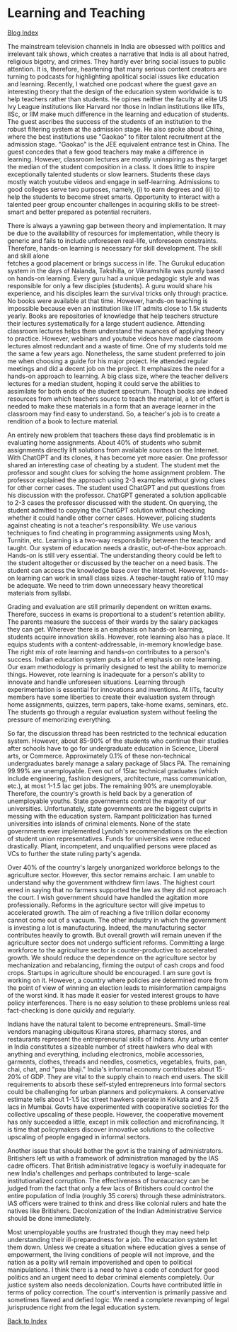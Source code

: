 # Learning and Teaching

[Blog Index](../index.md)

The mainstream television channels in India are obsessed with politics and irrelevant talk shows, which creates a narrative that
India is all about hatred, religious bigotry, and crimes. They hardly ever bring social issues to public attention. It is, 
therefore, heartening that many serious content creators are turning to podcasts for highlighting apolitical social issues like 
education and learning. Recently, I watched one podcast where the guest gave an interesting theory that the design of the 
education system worldwide is to help teachers rather than students. He opines 
neither the faculty at elite US Ivy League institutions like Harvard nor those in Indian institutions like IITs, IISc, or IIM 
make much difference in the learning and education of students. The guest ascribes the success of the students of an institution to 
the robust filtering system at the admission stage. He also spoke about China, where the best institutions 
use "Gaokao" to filter talent recruitment at the admission stage. "Gaokao" is the JEE equivalent entrance test
in China. The guest concedes that a few good teachers may make a difference in learning. However, classroom lectures are mostly
uninspiring as they target the median of the student composition in a class. It does little to inspire exceptionally
talented students or slow learners. Students these days mostly watch youtube videos and engage in self-learning. Admissions
to good colleges serve two purposes, namely, (i) to earn degrees and (ii) to help the students to become street smarts. 
Opportunity to interact with a talented peer group encounter challenges in acquiring skills to be street-smart and 
better prepared as potential recruiters. 

There is always a yawning gap between theory and implementation. It may be due to the availability of resources for 
implementation, while theory is generic and fails to include unforeseen real-life, unforeseen constraints. Therefore, 
hands-on learning is necessary for skill development. The skill and skill alone  
fetches a good placement or brings success in life. The Gurukul education system in the days of Nalanda, Takshilla, or 
Vikramshilla was purely based on hands-on learning. Every guru had a unique pedagogic style
and was responsible for only a few disciples (students). A guru would share his experience, and his disciples 
learn the survival tricks only through practice. No books were available at that time. However, hands-on teaching is
impossible because even an institution like IIT admits close to 1.5k students yearly. Books are repositories of knowledge 
that help teachers structure their lectures systematically for a large student audience. 
Attending classroom lectures helps them understand the nuances of applying theory to practice. However, 
webinars and youtube videos have made classroom lectures almost redundant and a waste of time. One of my students told
me the same a few years ago. Nonetheless, the same student preferred to join me when 
choosing a guide for his major project. He attended regular meetings and did a decent 
job on the project. It emphasizes the need for a hands-on approach to learning. A big class size, where the teacher delivers 
lectures for a median student, hoping it could serve the abilities to assimilate for both ends of the student spectrum. 
Though books are indeed resources from which teachers source to teach the material, a lot of effort is needed 
to make these materials in a form that an average learner in the classroom may find easy to understand. So, a teacher's
job is to create a rendition of a book to lecture material. 

An entirely new problem that teachers these days find problematic is in evaluating home assignments. About 40% of students 
who submit assignments directly lift solutions from available sources on the Internet. With ChatGPT and its clones, it has 
become yet more easier. One professor shared an interesting case of cheating by a student. The student met the professor and 
sought clues for solving the home assignment problem. The professor explained the approach using 2-3 examples without giving
clues for other corner cases. The student used ChatGPT and put questions from his discussion
with the professor. ChatGPT generated a solution applicable to 2-3 cases the professor discussed with the
student. On querying, the student admitted to copying the ChatGPT solution without checking whether it could
handle other corner cases. However, policing students against cheating is not a teacher's responsibility. We use
various techniques to find cheating in programming assignments using Mosh, Turnitin, etc. Learning is a two-way 
responsibility between the teacher and taught. Our system of education needs a drastic, out-of-the-box approach. Hands-on is 
still very essential. The understanding theory could be left to the student altogether or discussed by the teacher on a need 
basis. The student can access the knowledge base over the Internet. However, hands-on learning can work in small class sizes.
A teacher-taught ratio of 1:10 may be adequate. We need to trim down unnecessary heavy theoretical materials from syllabi.

Grading and evaluation are still primarily dependent on written exams. Therefore, success in exams is proportional to a student's 
retention ability. The parents measure the success of their wards by
the salary packages they can get. Wherever there is an emphasis on hands-on learning, students acquire innovation skills. 
However, rote learning also has a place. It equips students with a content-addressable, in-memory knowledge base. The right mix
of rote learning and hands-on contributes to a person's success. Indian education system puts
a lot of emphasis on rote learning. Our exam methodology is primarily designed to test the ability to memorize things. However,
rote learning is inadequate for a person's ability to innovate and handle unforeseen situations. Learning through
experimentation is essential for innovations and inventions. At IITs, faculty members have some liberties to create their
evaluation system through home assignments, quizzes, term papers, take-home exams, seminars, etc. The students 
go through a regular evaluation system without feeling the pressure of memorizing everything.

So far, the discussion thread has been restricted to the technical education system. However, about 85-90% of the students
who continue their studies after schools have to go for undergraduate education in Science, Liberal arts, or Commerce. 
Approximately 0.1% of these non-technical undergraduates barely manage a salary package of 5lacs PA. The remaining 99.99% 
are unemployable. Even out of 15lac technical graduates (which include engineering, fashion designers, architecture, mass 
communication, etc.), at most 1-1.5 lac get jobs. The remaining 90% are unemployable. Therefore, the country's growth is 
held back by a generation of unemployable youths. State governments control the majority of our universities. 
Unfortunately, state governments are the biggest culprits in messing with the education system. Rampant politicization has 
turned universities into islands of criminal elements. None of the state governments ever implemented Lyndoh's recommendations on the election of student union representatives. Funds for universities were reduced drastically. Pliant, incompetent, and
unqualified persons were placed as VCs to further the state ruling party's agenda.

Over 40% of the country's largely unorganized workforce belongs to the agriculture sector. However, this sector remains archaic. 
I am unable to understand why the government withdrew firm laws. The highest court erred in saying that no farmers supported the
law as they did not approach the court. I wish government should have handled 
the agitation more professionally. Reforms in the agriculture sector will give impetus to accelerated growth. The aim of reaching
a five trillion dollar economy cannot come out of a vacuum. The other industry in which the government is investing 
a lot is manufacturing. Indeed, the manufacturing sector contributes heavily to growth. But overall growth will remain
uneven if the agriculture sector does not undergo sufficient reforms. Committing a large workforce to the agriculture sector
is counter-productive to accelerated growth. We should reduce the dependence on the agriculture sector by mechanization and 
rebalancing, firming the output of cash crops and food crops. Startups in agriculture should be encouraged. I am sure govt 
is working on it. However, a country where policies are determined more from the point of view of winning an election leads to 
misinformation campaigns of the worst kind. It has made it easier for vested interest groups to have policy interferences. There is 
no easy solution to these problems unless real fact-checking is done quickly and regularly. 

Indians have the natural talent to become entrepreneurs. Small-time vendors managing ubiquitous Kirana stores, pharmacy stores, and 
restaurants  represent the entrepreneurial skills of Indians. Any urban center in India constitutes a sizeable number of street 
hawkers who deal with anything and everything, including electronics, mobile accessories, garments, clothes, threads and needles, 
cosmetics, vegetables, fruits, pan, chai, chat, and "pau bhaji." India's informal economy contributes about 15-20% of GDP. They are 
vital to the supply chain to reach end users. The skill requirements to absorb
these self-styled entrepreneurs into formal sectors could be challenging for urban planners and policymakers. A conservative 
estimate tells about 1-1.5 lac street hawkers operate in Kolkata and 2-2.5 lacs in Mumbai. Govts have experimented with cooperative 
societies for the collective upscaling of these people. However, the cooperative movement has only succeeded a little, except in 
milk collection and microfinancing. It is time that policymakers discover innovative solutions to the collective upscaling of 
people engaged in informal sectors.

Another issue that should bother the govt is the training of administrators. Britishers left us with a framework of administration 
managed by the IAS cadre officers. That British administrative legacy is woefully inadequate for new India's challenges and 
perhaps contributed to large-scale institutionalized corruption. The effectiveness of bureaucracy can be judged from the fact that
only a few lacs of Britishers could control the entire population of India (roughly 35 corers) through these administrators. 
IAS officers were trained to think and dress like colonial rulers and hate the natives like Britishers. Decolonization of the Indian
Administrative Service should be done immediately.

Most unemployable youths are frustrated though they may need help understanding their ill-preparedness for a job. 
The education system let them down. Unless we create a situation where education gives a sense of empowerment, the living 
conditions of people will not improve, and the nation as a polity will remain impoverished and open to political manipulations. 
I think there is a need to have a code of conduct for good politics and an urgent need to debar criminal elements completely. 
Our justice system also needs decolonization. Courts have contributed little in terms of policy correction. The
court's intervention is primarily passive and sometimes flawed and defied logic. We need a complete revamping of legal
jurisprudence right from the legal education system. 

[Back to Index](../index.md)
